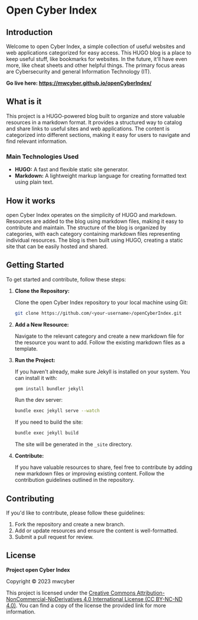 # Open Cyber Index

## Introduction

Welcome to open Cyber Index, a simple collection of useful websites and web applications categorized for easy access. 
This HUGO blog is a place to keep useful stuff, like bookmarks for websites. In the future, it'll have even more, like cheat sheets and other helpful things.
The primary focus areas are Cybersecurity and general Information Technology (IT).

**Go live here: https://mwcyber.github.io/openCyberIndex/**

## What is it

This project is a HUGO-powered blog built to organize and store valuable resources in a markdown format.
It provides a structured way to catalog and share links to useful sites and web applications.
The content is categorized into different sections, making it easy for users to navigate and find relevant information.

### Main Technologies Used

- **HUGO:** A fast and flexible static site generator.
- **Markdown:** A lightweight markup language for creating formatted text using plain text.

## How it works

open Cyber Index operates on the simplicity of HUGO and markdown.
Resources are added to the blog using markdown files, making it easy to contribute and maintain.
The structure of the blog is organized by categories, with each category containing markdown files representing individual resources.
The blog is then built using HUGO, creating a static site that can be easily hosted and shared.

## Getting Started

To get started and contribute, follow these steps:

1. **Clone the Repository:**

   Clone the open Cyber Index repository to your local machine using Git:

   ```bash
   git clone https://github.com/<your-username>/openCyberIndex.git
   ```

2. **Add a New Resource:**

   Navigate to the relevant category and create a new markdown file for the resource you want to add. Follow the existing markdown files as a template.

3. **Run the Project:**

   If you haven't already, make sure Jekyll is installed on your system. You can install it with:

   ```bash
   gem install bundler jekyll
   ```

   Run the dev server:

   ```bash
   bundle exec jekyll serve --watch
   ```

   If you need to build the site:

   ```bash
   bundle exec jekyll build
   ```

   The site will be generated in the `_site` directory.
   
4. **Contribute:**

   If you have valuable resources to share, feel free to contribute by adding new markdown files or improving existing content. Follow the contribution guidelines outlined in the repository.

## Contributing

If you'd like to contribute, please follow these guidelines:

1. Fork the repository and create a new branch.
2. Add or update resources and ensure the content is well-formatted.
3. Submit a pull request for review.

## License

**Project open Cyber Index**

Copyright © 2023 mwcyber

This project is licensed under the [Creative Commons Attribution-NonCommercial-NoDerivatives 4.0 International License (CC BY-NC-ND 4.0)](https://creativecommons.org/licenses/by-nc-nd/4.0/). You can find a copy of the license the provided link for more information.